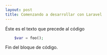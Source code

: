 ```yaml
---
layout: post
title: Comenzando a desarrollar con Laravel
---
```


Éste es el texto que precede al código

```php
    $var = foo();
```

Fin del bloque de código.
